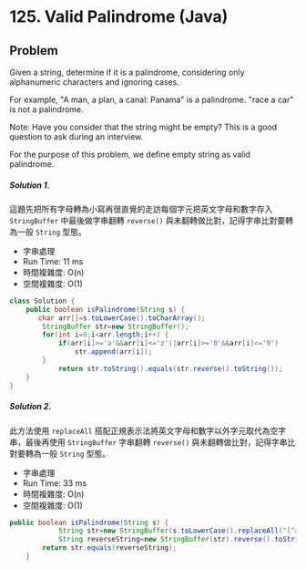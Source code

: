 #  125. Valid Palindrome (Java)

## Problem


Given a string, determine if it is a palindrome, considering only alphanumeric characters and ignoring cases.

For example,
"A man, a plan, a canal: Panama" is a palindrome.
"race a car" is not a palindrome.

Note:
Have you consider that the string might be empty? This is a good question to ask during an interview.

For the purpose of this problem, we define empty string as valid palindrome.

##### Solution 1.

這題先把所有字母轉為小寫再很直覺的走訪每個字元把英文字母和數字存入 `StringBuffer` 中最後做字串翻轉 `reverse()` 與未翻轉做比對，記得字串比對要轉為一般 `String` 型態。

- 字串處理
- Run Time: 11 ms
- 時間複雜度: O(n)
- 空間複雜度: O(1)

```java
class Solution {
    public boolean isPalindrome(String s) {
       char arr[]=s.toLowerCase().toCharArray();
        StringBuffer str=new StringBuffer();
        for(int i=0;i<arr.length;i++) {
        	if(arr[i]>='a'&&arr[i]<='z'||arr[i]>='0'&&arr[i]<='9')
        		str.append(arr[i]);
        }
        	return str.toString().equals(str.reverse().toString());
    }
}
```

##### Solution 2.

此方法使用 `replaceAll` 搭配正規表示法將英文字母和數字以外字元取代為空字串，最後再使用 `StringBuffer` 字串翻轉 `reverse()` 與未翻轉做比對，記得字串比對要轉為一般 `String` 型態。

- 字串處理
- Run Time: 33 ms
- 時間複雜度: O(n)
- 空間複雜度: O(1)

```java
public boolean isPalindrome(String s) {
    		String str=new StringBuffer(s.toLowerCase().replaceAll("[^a-z0-9]", "")).toString();
    		String reverseString=new StringBuffer(str).reverse().toString();
        return str.equals(reverseString);
    }
```
